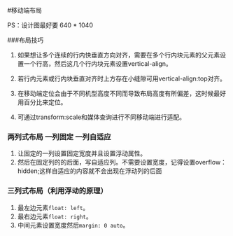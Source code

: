 #移动端布局

PS：设计图最好要 640 * 1040

###布局技巧

1. 如果想让多个连续的行内快垂直方向对齐，需要在多个行内块元素的父元素设置一个行高，然后这几个行内块元素设置vertical-align。

2. 若行内元素或行内块垂直对齐时上方存在小缝隙可用vertical-align:top对齐。

3. 在移动端定位会由于不同机型高度不同而导致布局高度有所偏差，这时候最好用百分比来定位。

4. 可通过transform:scale和媒体查询进行不同移动端进行适配。

### 两列式布局 一列固定 一列自适应
1. 让固定的一列设置固定宽度并且设置浮动属性。
2. 然后在固定列的的后面，写自适应列。不需要设置宽度，记得设置overflow： hidden;这样自适应的内容就不会出现在浮动列的后面

### 三列式布局（利用浮动的原理）
1. 最左边元素`float: left`。
2. 最右边元素`float: right`。
3. 中间元素设置宽度然后`margin: 0 auto`。

